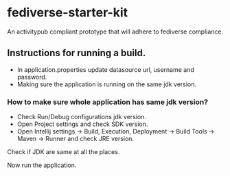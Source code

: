 # fediverse-starter-kit
An activitypub compliant prototype that will adhere to fediverse compliance.

## Instructions for running a  build.
- In application.properties update datasource url, username and password.
- Making sure the  application is running on the same jdk version.

### How to make sure whole application has same jdk version?
- Check Run/Debug configurations jdk version.
- Open Project settings and check SDK version.
- Open Intellij settings -> Build, Execution, Deployment -> Build Tools -> Maven -> Runner and check JRE version.

Check if JDK are same at all the places.

Now run the application.
